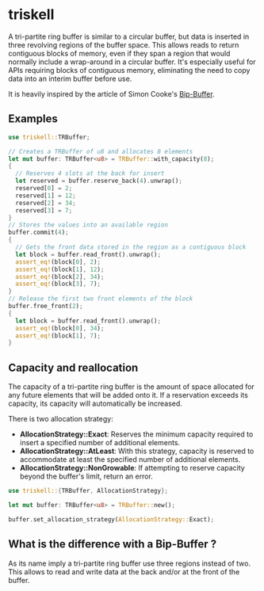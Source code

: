 # triskell
A tri-partite ring buffer is similar to a circular buffer, but data is inserted in three
revolving regions of the buffer space. This allows reads to return contiguous
blocks of memory, even if they span a region that would normally include a
wrap-around in a circular buffer. It's especially useful for APIs requiring
blocks of contiguous memory, eliminating the need to copy data into an interim
buffer before use.

It is heavily inspired by the article of Simon Cooke's [Bip-Buffer][1].

## Examples
```rust
use triskell::TRBuffer;

// Creates a TRBuffer of u8 and allocates 8 elements
let mut buffer: TRBuffer<u8> = TRBuffer::with_capacity(8);
{
  // Reserves 4 slots at the back for insert
  let reserved = buffer.reserve_back(4).unwrap();
  reserved[0] = 2;
  reserved[1] = 12;
  reserved[2] = 34;
  reserved[3] = 7;
}
// Stores the values into an available region
buffer.commit(4);
{
  // Gets the front data stored in the region as a contiguous block
  let block = buffer.read_front().unwrap();
  assert_eq!(block[0], 2);
  assert_eq!(block[1], 12);
  assert_eq!(block[2], 34);
  assert_eq!(block[3], 7);
}
// Release the first two front elements of the block
buffer.free_front(2);
{
  let block = buffer.read_front().unwrap();
  assert_eq!(block[0], 34);
  assert_eq!(block[1], 7);
}
```

## Capacity and reallocation

The capacity of a tri-partite ring buffer is the amount of space allocated for any future elements that will be added
onto it. If a reservation exceeds its capacity, its capacity will automatically be increased.

There is two allocation strategy:
* **AllocationStrategy::Exact**: Reserves the minimum capacity required to insert a specified number of additional elements.
* **AllocationStrategy::AtLeast**: With this strategy, capacity is reserved to accommodate at least the specified number of additional elements.
* **AllocationStrategy::NonGrowable**: If attempting to reserve capacity beyond the buffer's limit, return an error.
```rust
use triskell::{TRBuffer, AllocationStrategy};

let mut buffer: TRBuffer<u8> = TRBuffer::new();

buffer.set_allocation_strategy(AllocationStrategy::Exact);
```

## What is the difference with a Bip-Buffer ?

As its name imply a tri-partite ring buffer use three regions instead of two. This allows to
read and write data at the back and/or at the front of the buffer.

[1]: https://www.codeproject.com/articles/3479/the-bip-buffer-the-circular-buffer-with-a-twist
